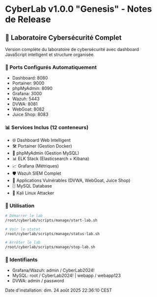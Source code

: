 # CyberLab v1.0.0 "Genesis" - Notes de Release

## 🎯 Laboratoire Cybersécurité Complet

Version complète du laboratoire de cybersécurité avec dashboard JavaScript intelligent et structure organisée.

### 🔧 Ports Configurés Automatiquement
- Dashboard: 8080
- Portainer: 9000  
- phpMyAdmin: 8090
- Grafana: 3000
- Wazuh: 5443
- DVWA: 8081
- WebGoat: 8082
- Juice Shop: 8083

### 📊 Services Inclus (12 conteneurs)
- 🌐 Dashboard Web Intelligent
- 🛠️ Portainer (Gestion Docker)
- 💾 phpMyAdmin (Gestion MySQL)
- 📊 ELK Stack (Elasticsearch + Kibana)
- 📈 Grafana (Métriques)
- 🛡️ Wazuh SIEM Complet
- 🎯 Applications Vulnérables (DVWA, WebGoat, Juice Shop)
- 🗄️ MySQL Database
- 🐧 Kali Linux Attacker

### 🚀 Utilisation
```bash
# Démarrer le lab
/root/cyberlab/scripts/manage/start-lab.sh

# Voir le statut
/root/cyberlab/scripts/manage/status-lab.sh

# Arrêter le lab
/root/cyberlab/scripts/manage/stop-lab.sh
```

### 🔐 Identifiants
- Grafana/Wazuh: admin / CyberLab2024!
- MySQL: root / CyberLab2024! | webapp / webapp123
- DVWA: admin / password

Date d'installation: dim. 24 août 2025 22:36:10 CEST
